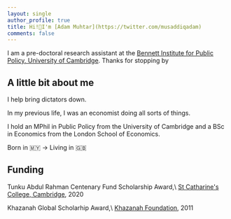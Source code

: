 ```yaml
---
layout: single
author_profile: true
title: Hi!👋I'm [Adam Muhtar](https://twitter.com/musaddiqadam)
comments: false
---
```


I am a pre-doctoral research assistant at the [Bennett Institute for Public Policy, University of Cambridge](https://www.bennettinstitute.cam.ac.uk/). Thanks for stopping by

## A little bit about me

I help bring dictators down.

In my previous life, I was an economist doing all sorts of things.

I hold an MPhil in Public Policy from the University of Cambridge and a BSc in Economics from the London School of Economics.

Born in 🇲🇾 → Living in 🇬🇧

## Funding

Tunku Abdul Rahman Centenary Fund Scholarship Award,\\
[St Catharine's College, Cambridge](https://www.caths.cam.ac.uk/tunku-abdul-rahman-fund), 2020

Khazanah Global Scholarhip Award,\\
[Khazanah Foundation](https://www.yayasankhazanah.com.my/scholarship-programmes/khazanah-global-scholarship), 2011
